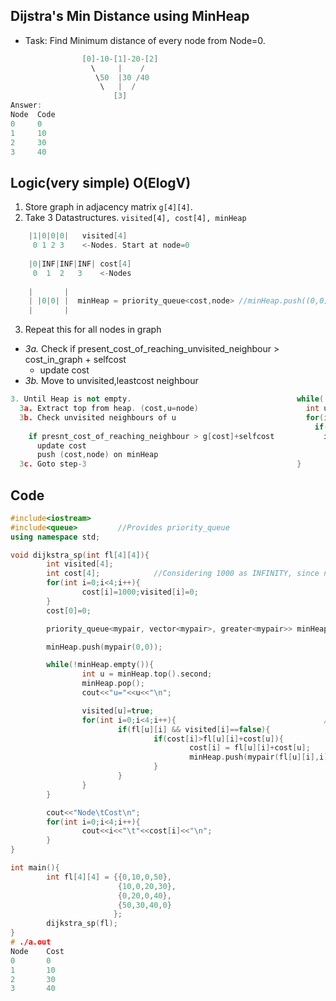 ## Dijstra's Min Distance using MinHeap
- Task: Find Minimum distance of every node from Node=0.
```c++  
                [0]-10-[1]-20-[2]
                  \     |    /
                   \50  |30 /40
                    \   |  /
                       [3]
Answer:
Node  Code
0     0
1     10
2     30
3     40
```

## Logic(very simple) O(ElogV)
1. Store graph in adjacency matrix `g[4][4]`.
2. Take 3 Datastructures. `visited[4], cost[4], minHeap`
```c++  
    |1|0|0|0|   visited[4]
     0 1 2 3    <-Nodes. Start at node=0
     
    |0|INF|INF|INF| cost[4]
     0  1  2   3    <-Nodes
     
    |       |
    | |0|0| |  minHeap = priority_queue<cost,node> //minHeap.push((0,0));
    |       |
```
3. Repeat this for all nodes in graph
  - *3a.* Check if present_cost_of_reaching_unvisited_neighbour > cost_in_graph + selfcost
    - update cost
  - *3b.* Move to unvisited,leastcost neighbour
```c++
3. Until Heap is not empty.                                     while(!minHeap.empty()){
  3a. Extract top from heap. (cost,u=node)                        int u = minHeap.top().second;
  3b. Check unvisited neighbours of u                             for(int i=0;i<4;i++){
                                                                    if(fl[u][i] && visited[i]==false){
    if presnt_cost_of_reaching_neighbour > g[cost]+selfcost           if(cost[i]>fl[u][i]+cost[u]){
      update cost                                                       cost[i] = fl[u][i]+cost[u];
      push (cost,node) on minHeap                                       minHeap.push(mypair(fl[u][i],i));
  3c. Goto step-3                                               }
```                                                                      

 ## Code
```c++
#include<iostream>
#include<queue>         //Provides priority_queue
using namespace std;

void dijkstra_sp(int fl[4][4]){
        int visited[4];
        int cost[4];            //Considering 1000 as INFINITY, since no node will have cost>100
        for(int i=0;i<4;i++){
                cost[i]=1000;visited[i]=0;
        }
        cost[0]=0;

        priority_queue<mypair, vector<mypair>, greater<mypair>> minHeap;        //<cost,node>

        minHeap.push(mypair(0,0));

        while(!minHeap.empty()){
                int u = minHeap.top().second;
                minHeap.pop();
                cout<<"u="<<u<<"\n";

                visited[u]=true;
                for(int i=0;i<4;i++){                                 //O(n). Can be minimized by taking list<>
                        if(fl[u][i] && visited[i]==false){
                                if(cost[i]>fl[u][i]+cost[u]){
                                        cost[i] = fl[u][i]+cost[u];
                                        minHeap.push(mypair(fl[u][i],i));
                                }
                        }
                }
        }

        cout<<"Node\tCost\n";
        for(int i=0;i<4;i++){
                cout<<i<<"\t"<<cost[i]<<"\n";
        }
}

int main(){
        int fl[4][4] = {{0,10,0,50},
                        {10,0,20,30},
                        {0,20,0,40},
                        {50,30,40,0}
                       };
        dijkstra_sp(fl);
}
# ./a.out
Node	Cost
0	    0
1	    10
2	    30
3	    40
```
